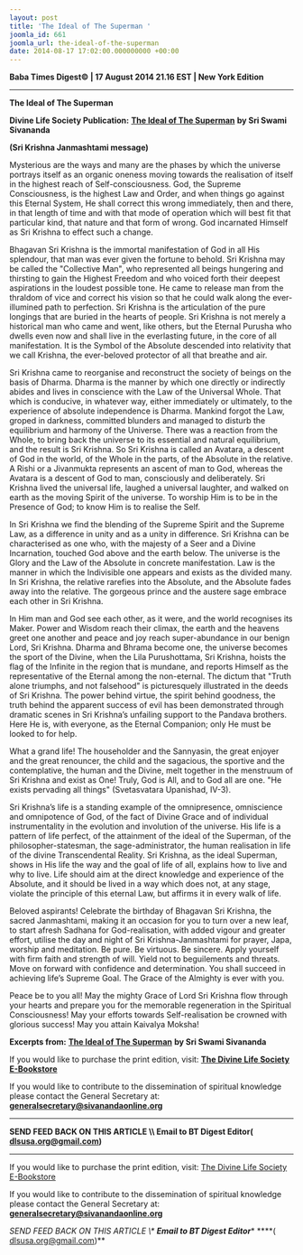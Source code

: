```yaml
---
layout: post
title: 'The Ideal of The Superman '
joomla_id: 661
joomla_url: the-ideal-of-the-superman
date: 2014-08-17 17:02:00.000000000 +00:00
---
```

  
















































**Baba Times Digest© | 17 August 2014 21.16 EST | New York Edition**

* * *  

 **The Ideal of The Superman**



**Divine Life Society Publication:** [**The Ideal of The Superman**](http://www.dlshq.org/discourse/sep99.htm) **by Sri Swami Sivananda**

**(Sri Krishna Janmashtami message)**

Mysterious are the ways and many are the phases by which the universe portrays itself as an organic oneness moving towards the realisation of itself in the highest reach of Self-consciousness. God, the Supreme Consciousness, is the highest Law and Order, and when things go against this Eternal System, He shall correct this wrong immediately, then and there, in that length of time and with that mode of operation which will best fit that particular kind, that nature and that form of wrong. God incarnated Himself as Sri Krishna to effect such a change.

Bhagavan Sri Krishna is the immortal manifestation of God in all His splendour, that man was ever given the fortune to behold. Sri Krishna may be called the "Collective Man", who represented all beings hungering and thirsting to gain the Highest Freedom and who voiced forth their deepest aspirations in the loudest possible tone. He came to release man from the thraldom of vice and correct his vision so that he could walk along the ever-illumined path to perfection. Sri Krishna is the articulation of the pure longings that are buried in the hearts of people. Sri Krishna is not merely a historical man who came and went, like others, but the Eternal Purusha who dwells even now and shall live in the everlasting future, in the core of all manifestation. It is the Symbol of the Absolute descended into relativity that we call Krishna, the ever-beloved protector of all that breathe and air.

Sri Krishna came to reorganise and reconstruct the society of beings on the basis of Dharma. Dharma is the manner by which one directly or indirectly abides and lives in conscience with the Law of the Universal Whole. That which is conducive, in whatever way, either immediately or ultimately, to the experience of absolute independence is Dharma. Mankind forgot the Law, groped in darkness, committed blunders and managed to disturb the equilibrium and harmony of the Universe. There was a reaction from the Whole, to bring back the universe to its essential and natural equilibrium, and the result is Sri Krishna. So Sri Krishna is called an Avatara, a descent of God in the world, of the Whole in the parts, of the Absolute in the relative. A Rishi or a Jivanmukta represents an ascent of man to God, whereas the Avatara is a descent of God to man, consciously and deliberately. Sri Krishna lived the universal life, laughed a universal laughter, and walked on earth as the moving Spirit of the universe. To worship Him is to be in the Presence of God; to know Him is to realise the Self.

In Sri Krishna we find the blending of the Supreme Spirit and the Supreme Law, as a difference in unity and as a unity in difference. Sri Krishna can be characterised as one who, with the majesty of a Seer and a Divine Incarnation, touched God above and the earth below. The universe is the Glory and the Law of the Absolute in concrete manifestation. Law is the manner in which the Indivisible one appears and exists as the divided many. In Sri Krishna, the relative rarefies into the Absolute, and the Absolute fades away into the relative. The gorgeous prince and the austere sage embrace each other in Sri Krishna.

In Him man and God see each other, as it were, and the world recognises its Maker. Power and Wisdom reach their climax, the earth and the heavens greet one another and peace and joy reach super-abundance in our benign Lord, Sri Krishna. Dharma and Bhrama become one, the universe becomes the sport of the Divine, when the Lila Purushottama, Sri Krishna, hoists the flag of the Infinite in the region that is mundane, and reports Himself as the representative of the Eternal among the non-eternal. The dictum that "Truth alone triumphs, and not falsehood" is picturesquely illustrated in the deeds of Sri Krishna. The power behind virtue, the spirit behind goodness, the truth behind the apparent success of evil has been demonstrated through dramatic scenes in Sri Krishna’s unfailing support to the Pandava brothers. Here He is, with everyone, as the Eternal Companion; only He must be looked to for help.

What a grand life! The householder and the Sannyasin, the great enjoyer and the great renouncer, the child and the sagacious, the sportive and the contemplative, the human and the Divine, melt together in the menstruum of Sri Krishna and exist as One! Truly, God is All, and to God all are one. "He exists pervading all things" (Svetasvatara Upanishad, IV-3).

Sri Krishna’s life is a standing example of the omnipresence, omniscience and omnipotence of God, of the fact of Divine Grace and of individual instrumentality in the evolution and involution of the universe. His life is a pattern of life perfect, of the attainment of the ideal of the Superman, of the philosopher-statesman, the sage-administrator, the human realisation in life of the divine Transcendental Reality. Sri Krishna, as the ideal Superman, shows in His life the way and the goal of life of all, explains how to live and why to live. Life should aim at the direct knowledge and experience of the Absolute, and it should be lived in a way which does not, at any stage, violate the principle of this eternal Law, but affirms it in every walk of life.

Beloved aspirants! Celebrate the birthday of Bhagavan Sri Krishna, the sacred Janmashtami, making it an occasion for you to turn over a new leaf, to start afresh Sadhana for God-realisation, with added vigour and greater effort, utilise the day and night of Sri Krishna-Janmashtami for prayer, Japa, worship and meditation. Be pure. Be virtuous. Be sincere. Apply yourself with firm faith and strength of will. Yield not to beguilements and threats. Move on forward with confidence and determination. You shall succeed in achieving life’s Supreme Goal. The Grace of the Almighty is ever with you.

Peace be to you all! May the mighty Grace of Lord Sri Krishna flow through your hearts and prepare you for the memorable regeneration in the Spiritual Consciousness! May your efforts towards Self-realisation be crowned with glorious success! May you attain Kaivalya Moksha!

**Excerpts from:** [**The Ideal of The Superman**](http://www.dlshq.org/discourse/sep99.htm) **by Sri Swami Sivananda**



If you would like to purchase the print edition, visit: **[The Divine Life Society E-Bookstore](http://www.dlshq.org/download/download.htm)**

If you would like to contribute to the dissemination of spiritual knowledge please contact the General Secretary at: [](mailto:%20%3Cscript%20type=%27text/javascript%27%3E%20%3C%21--%20var%20prefix%20=%20%27ma%27%20+%20%27il%27%20+%20%27to%27;%20var%20path%20=%20%27hr%27%20+%20%27ef%27%20+%20%27=%27;%20var%20addy57016%20=%20%27generalsecretary%27%20+%20%27@%27;%20addy57016%20=%20addy57016%20+%20%27sivanandaonline%27%20+%20%27.%27%20+%20%27org%27;%20document.write%28%27%3Ca%20%27%20+%20path%20+%20%27%5C%27%27%20+%20prefix%20+%20%27:%27%20+%20addy57016%20+%20%27%5C%27%3E%27%29;%20document.write%28addy57016%29;%20document.write%28%27%3C%5C/a%3E%27%29;%20//--%3E%5Cn%20%3C/script%3E%3Cscript%20type=%27text/javascript%27%3E%20%3C%21--%20document.write%28%27%3Cspan%20style=%5C%27display:%20none;%5C%27%3E%27%29;%20//--%3E%20%3C/script%3EThis%20email%20address%20is%20being%20protected%20from%20spambots.%20You%20need%20JavaScript%20enabled%20to%20view%20it.%20%3Cscript%20type=%27text/javascript%27%3E%20%3C%21--%20document.write%28%27%3C/%27%29;%20document.write%28%27span%3E%27%29;%20//--%3E%20%3C/script%3E?subject=Contribution%20to%20Dissemination%20of%20Spiritual%20Knowledge) **generalsecretary@sivanandaonline.org**

****

**SEND FEED BACK ON THIS ARTICLE \\\ Email to BT Digest Editor[](mailto:%20%3Cscript%20type=%27text/javascript%27%3E%20%3C%21--%20var%20prefix%20=%20%27ma%27%20+%20%27il%27%20+%20%27to%27;%20var%20path%20=%20%27hr%27%20+%20%27ef%27%20+%20%27=%27;%20var%20addy72654%20=%20%27dlsusa.org%27%20+%20%27@%27;%20addy72654%20=%20addy72654%20+%20%27gmail%27%20+%20%27.%27%20+%20%27com%27;%20document.write%28%27%3Ca%20%27%20+%20path%20+%20%27%5C%27%27%20+%20prefix%20+%20%27:%27%20+%20addy72654%20+%20%27%5C%27%3E%27%29;%20document.write%28addy72654%29;%20document.write%28%27%3C%5C/a%3E%27%29;%20//--%3E%5Cn%20%3C/script%3E%3Cscript%20type=%27text/javascript%27%3E%20%3C%21--%20document.write%28%27%3Cspan%20style=%5C%27display:%20none;%5C%27%3E%27%29;%20//--%3E%20%3C/script%3EThis%20email%20address%20is%20being%20protected%20from%20spambots.%20You%20need%20JavaScript%20enabled%20to%20view%20it.%20%3Cscript%20type=%27text/javascript%27%3E%20%3C%21--%20document.write%28%27%3C/%27%29;%20document.write%28%27span%3E%27%29;%20//--%3E%20%3C/script%3E?subject=DLS%20Posts)( [dlsusa.org@gmail.com](mailto:dlsusa.org@gmail.com))**



* * *



  

If you would like to purchase the print edition, visit: [The Divine Life Society E-Bookstore](http://www.dlshq.org/download/download.htm)

If you would like to contribute to the dissemination of spiritual knowledge please contact the General Secretary at: **[generalsecretary@sivanandaonline.org](mailto:generalsecretary@sivanandaonline.org)**

**SEND FEED BACK ON THIS ARTICLE \\\**  **Email to BT Digest Editor**** [](mailto:%20%3Cscript%20type=%27text/javascript%27%3E%20%3C%21--%20var%20prefix%20=%20%27ma%27%20+%20%27il%27%20+%20%27to%27;%20var%20path%20=%20%27hr%27%20+%20%27ef%27%20+%20%27=%27;%20var%20addy72654%20=%20%27dlsusa.org%27%20+%20%27@%27;%20addy72654%20=%20addy72654%20+%20%27gmail%27%20+%20%27.%27%20+%20%27com%27;%20document.write%28%27%3Ca%20%27%20+%20path%20+%20%27%5C%27%27%20+%20prefix%20+%20%27:%27%20+%20addy72654%20+%20%27%5C%27%3E%27%29;%20document.write%28addy72654%29;%20document.write%28%27%3C%5C/a%3E%27%29;%20//--%3E%5Cn%20%3C/script%3E%3Cscript%20type=%27text/javascript%27%3E%20%3C%21--%20document.write%28%27%3Cspan%20style=%5C%27display:%20none;%5C%27%3E%27%29;%20//--%3E%20%3C/script%3EThis%20email%20address%20is%20being%20protected%20from%20spambots.%20You%20need%20JavaScript%20enabled%20to%20view%20it.%20%3Cscript%20type=%27text/javascript%27%3E%20%3C%21--%20document.write%28%27%3C/%27%29;%20document.write%28%27span%3E%27%29;%20//--%3E%20%3C/script%3E?subject=DLS%20Posts)****( [dlsusa.org@gmail.com](mailto:dlsusa.org@gmail.com))**  
